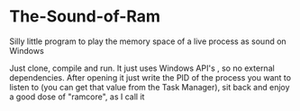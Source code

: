 # The-Sound-of-Ram
Silly little program to play the memory space of a live process as sound on Windows

Just clone, compile and run. It just uses Windows API's , so no external dependencies. 
After opening it just write the PID of the process you want to listen to (you can get that value from the Task Manager), sit back and enjoy a good dose of "ramcore", as I call it
